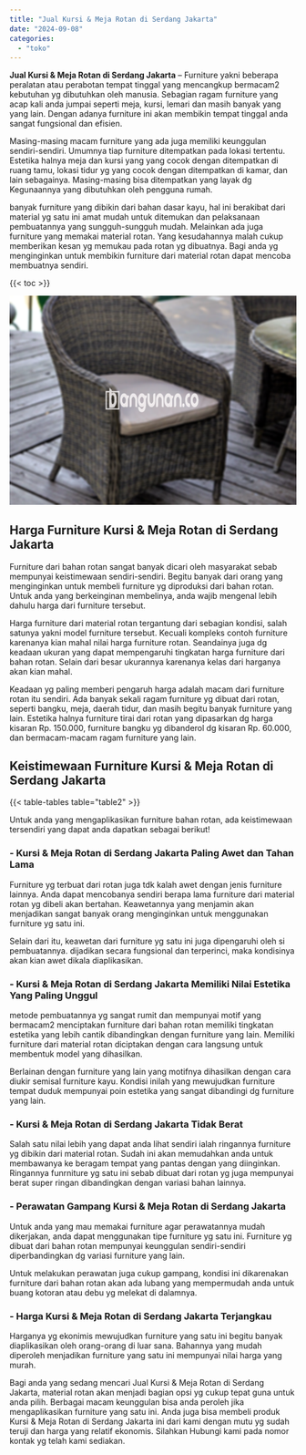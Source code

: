 ```yaml
---
title: "Jual Kursi & Meja Rotan di Serdang Jakarta"
date: "2024-09-08"
categories: 
  - "toko"
---
```


**Jual Kursi & Meja Rotan di Serdang Jakarta** – Furniture yakni beberapa peralatan atau perabotan tempat tinggal yang mencangkup bermacam2 kebutuhan yg dibutuhkan oleh manusia. Sebagian ragam furniture yang acap kali anda jumpai seperti meja, kursi, lemari dan masih banyak yang yang lain. Dengan adanya furniture ini akan membikin tempat tinggal anda sangat fungsional dan efisien.

Masing-masing macam furniture yang ada juga memiliki keunggulan sendiri-sendiri. Umumnya tiap furniture ditempatkan pada lokasi tertentu. Estetika halnya meja dan kursi yang yang cocok dengan ditempatkan di ruang tamu, lokasi tidur yg yang cocok dengan ditempatkan di kamar, dan lain sebagainya. Masing-masing bisa ditempatkan yang layak dg Kegunaannya yang dibutuhkan oleh pengguna rumah.

banyak furniture yang dibikin dari bahan dasar kayu, hal ini berakibat dari material yg satu ini amat mudah untuk ditemukan dan pelaksanaan pembuatannya yang sungguh-sungguh mudah. Melainkan ada juga furniture yang memakai material rotan. Yang kesudahannya malah cukup memberikan kesan yg memukau pada rotan yg dibuatnya. Bagi anda yg menginginkan untuk membikin furniture dari material rotan dapat mencoba membuatnya sendiri.

{{< toc >}}

![Jual Kursi & Meja Rotan di Serdang Jakarta](/images/kursi-meja-rotan-murah28.png)

## Harga Furniture Kursi & Meja Rotan di Serdang Jakarta

Furniture dari bahan rotan sangat banyak dicari oleh masyarakat sebab mempunyai keistimewaan sendiri-sendiri. Begitu banyak dari orang yang menginginkan untuk membeli furniture yg diproduksi dari bahan rotan. Untuk anda yang berkeinginan membelinya, anda wajib mengenal lebih dahulu harga dari furniture tersebut.

Harga furniture dari material rotan tergantung dari sebagian kondisi, salah satunya yakni model furniture tersebut. Kecuali kompleks contoh furniture karenanya kian mahal nilai harga furniture rotan. Seandainya juga dg keadaan ukuran yang dapat mempengaruhi tingkatan harga furniture dari bahan rotan. Selain dari besar ukurannya karenanya kelas dari harganya akan kian mahal.

Keadaan yg paling memberi pengaruh harga adalah macam dari furniture rotan itu sendiri. Ada banyak sekali ragam furniture yg dibuat dari rotan, seperti bangku, meja, daerah tidur, dan masih begitu banyak furniture yang lain. Estetika halnya furniture tirai dari rotan yang dipasarkan dg harga kisaran Rp. 150.000, furniture bangku yg dibanderol dg kisaran Rp. 60.000, dan bermacam-macam ragam furniture yang lain.

## Keistimewaan Furniture Kursi & Meja Rotan di Serdang Jakarta

{{< table-tables table="table2" >}}

Untuk anda yang mengaplikasikan furniture bahan rotan, ada keistimewaan tersendiri yang dapat anda dapatkan sebagai berikut!

### \- Kursi & Meja Rotan di Serdang Jakarta Paling Awet dan Tahan Lama

Furniture yg terbuat dari rotan juga tdk kalah awet dengan jenis furniture lainnya. Anda dapat mencobanya sendiri berapa lama furniture dari material rotan yg dibeli akan bertahan. Keawetannya yang menjamin akan menjadikan sangat banyak orang menginginkan untuk menggunakan furniture yg satu ini.

Selain dari itu, keawetan dari furniture yg satu ini juga dipengaruhi oleh si pembuatannya. dijadikan secara fungsional dan terperinci, maka kondisinya akan kian awet dikala diaplikasikan.

### \- Kursi & Meja Rotan di Serdang Jakarta Memiliki Nilai Estetika Yang Paling Unggul

metode pembuatannya yg sangat rumit dan mempunyai motif yang bermacam2 menciptakan furniture dari bahan rotan memiliki tingkatan estetika yang lebih cantik dibandingkan dengan furniture yang lain. Memiliki furniture dari material rotan diciptakan dengan cara langsung untuk membentuk model yang dihasilkan.

Berlainan dengan furniture yang lain yang motifnya dihasilkan dengan cara diukir semisal furniture kayu. Kondisi inilah yang mewujudkan furniture tempat duduk mempunyai poin estetika yang sangat dibandingi dg furniture yang lain.

### \- Kursi & Meja Rotan di Serdang Jakarta Tidak Berat

Salah satu nilai lebih yang dapat anda lihat sendiri ialah ringannya furniture yg dibikin dari material rotan. Sudah ini akan memudahkan anda untuk membawanya ke beragam tempat yang pantas dengan yang diinginkan. Ringannya funrniture yg satu ini sebab dibuat dari rotan yg juga mempunyai berat super ringan dibandingkan dengan variasi bahan lainnya.

### \- Perawatan Gampang Kursi & Meja Rotan di Serdang Jakarta

Untuk anda yang mau memakai furniture agar perawatannya mudah dikerjakan, anda dapat menggunakan tipe furniture yg satu ini. Furniture yg dibuat dari bahan rotan mempunyai keunggulan sendiri-sendiri diperbandingkan dg variasi furniture yang lain.

Untuk melakukan perawatan juga cukup gampang, kondisi ini dikarenakan furniture dari bahan rotan akan ada lubang yang mempermudah anda untuk buang kotoran atau debu yg melekat di dalamnya.

### \- Harga Kursi & Meja Rotan di Serdang Jakarta Terjangkau

Harganya yg ekonimis mewujudkan furniture yang satu ini begitu banyak diaplikasikan oleh orang-orang di luar sana. Bahannya yang mudah diperoleh menjadikan furniture yang satu ini mempunyai nilai harga yang murah.

Bagi anda yang sedang mencari Jual Kursi & Meja Rotan di Serdang Jakarta, material rotan akan menjadi bagian opsi yg cukup tepat guna untuk anda pilih. Berbagai macam keunggulan bisa anda peroleh jika mengaplikasikan furniture yang satu ini. Anda juga bisa membeli produk Kursi & Meja Rotan di Serdang Jakarta ini dari kami dengan mutu yg sudah teruji dan harga yang relatif ekonomis. Silahkan Hubungi kami pada nomor kontak yg telah kami sediakan.
